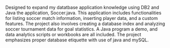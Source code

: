 Designed to expand my datatbase application knowledge using DB2 and Java the application, Soccer.java. This application includes functionalities for listing soccer match information, inserting player data, and a custom features. The project also involves creating a database index and analyzing soccer tournament data for goal statistics. A Java program a demo, and data analytics scripts or workbooks are all included. The project emphasizes proper database etiquette with use of java and mySQL.
